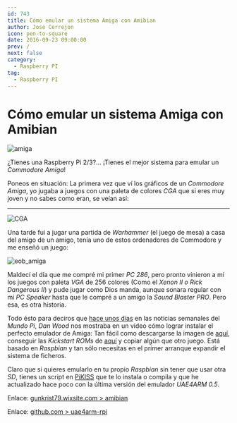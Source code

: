```yaml
---
id: 743
title: Cómo emular un sistema Amiga con Amibian
author: Jose Cerrejon
icon: pen-to-square
date: 2016-09-23 09:00:00
prev: /
next: false
category:
  - Raspberry PI
tag:
  - Raspberry PI
---
```


# Cómo emular un sistema Amiga con Amibian

![amiga](/images/Amiga-A500.jpg)

¿Tienes una Raspberry Pi 2/3?... ¡Tienes el mejor sistema para emular un *Commodore Amiga*!

Poneos en situación: La primera vez que ví los gráficos de un *Commodore Amiga*, yo jugaba a juegos con una paleta de colores *CGA* que si eres muy joven y no sabes como eran, se veían así:

- - -
![CGA](http://www.gusworld.com.au/games/cat/ac1.gif)

Una tarde fui a jugar una partida de *Warhammer* (el juego de mesa) a casa del amigo de un amigo, tenía uno de estos ordenadores de Commodore  y me enseñó un juego:

![eob_amiga](/images/2016/09/eob_amiga.png)

Maldecí el día que me compré mi primer *PC 286*, pero pronto vinieron a mí los juegos con paleta *VGA* de 256 colores (Como el *Xenon II o Rick Dangerous II*) y pude jugar como Dios manda, aunque sonara regular con mi *PC Speaker* hasta que le compré a un amigo la *Sound Blaster PRO*. Pero esa, es otra historia.

Todo ésto para deciros que [hace unos días](/post.php?id=734) en las noticias semanales del *Mundo Pi*, *Dan Wood* nos mostraba en un vídeo cómo lograr instalar el perfecto emulador de Amiga: Tan fácil como descargarse la imagen de [aquí](http://bit.ly/Amibiandownload), conseguir las *Kickstart ROMs* de [aquí](/res/Amiga_roms.zip) y copiar algún que otro juego. Está basado en *Raspbian* y tan sólo necesitas en el primer arranque expandir el sistema de ficheros.

Claro que si quieres emularlo en tu propio *Raspbian* sin tener que usar otra *SD*, tienes un script en [PiKISS](https://github.com/jmcerrejon/PiKISS) que te lo instala o compila y que he actualizado hace poco con la última versión del emulador *UAE4ARM 0.5*.

Enlace: [gunkrist79.wixsite.com > amibian](http://gunkrist79.wixsite.com/amibian)

Enlace: [github.com > uae4arm-rpi](https://github.com/midwan/uae4arm-rpi)